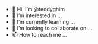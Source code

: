 - 👋 Hi, I’m @teddyghim
- 👀 I’m interested in ...
- 🌱 I’m currently learning ...
- 💞️ I’m looking to collaborate on ...
- 📫 How to reach me ...

<!---
teddyghim/teddyghim is a ✨ special ✨ repository because its `README.md` (this file) appears on your GitHub profile.
You can click the Preview link to take a look at your changes.
--->
